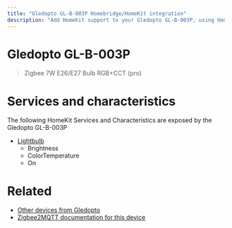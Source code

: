 ```yaml
---
title: "Gledopto GL-B-003P Homebridge/HomeKit integration"
description: "Add HomeKit support to your Gledopto GL-B-003P, using Homebridge, Zigbee2MQTT and homebridge-z2m."
---
```

<!---
This file has been GENERATED using src/docgen/docgen.ts
DO NOT EDIT THIS FILE MANUALLY!
-->
# Gledopto GL-B-003P
> Zigbee 7W E26/E27 Bulb RGB+CCT (pro)


# Services and characteristics
The following HomeKit Services and Characteristics are exposed by
the Gledopto GL-B-003P

* [Lightbulb](../../light.md)
  * Brightness
  * ColorTemperature
  * On


# Related
* [Other devices from Gledopto](../index.md#gledopto)
* [Zigbee2MQTT documentation for this device](https://www.zigbee2mqtt.io/devices/GL-B-003P.html)